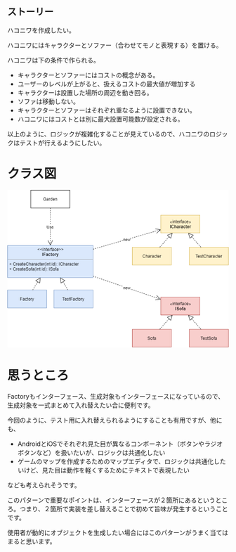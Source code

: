 ## ストーリー

ハコニワを作成したい。

ハコニワにはキャラクターとソファー（合わせてモノと表現する）を置ける。

ハコニワは下の条件で作られる。

* キャラクターとソファーにはコストの概念がある。
* ユーザーのレベルが上がると、扱えるコストの最大値が増加する
* キャラクターは設置した場所の周辺を動き回る。
* ソファは移動しない。
* キャラクターとソファーはそれぞれ重なるように設置できない。
* ハコニワにはコストとは別に最大設置可能数が設定される。

以上のように、ロジックが複雑化することが見えているので、ハコニワのロジックはテストが行えるようにしたい。



# クラス図

![クラス図](ClassImage.png "クラス図")



# 思うところ

Factoryもインターフェース、生成対象もインターフェースになっているので、生成対象を一式まとめて入れ替えたい合に便利です。

今回のように、テスト用に入れ替えられるようにすることも有用ですが、他にも、

* AndroidとiOSでそれぞれ見た目が異なるコンポーネント（ボタンやラジオボタンなど）を扱いたいが、ロジックは共通化したい
* ゲームのマップを作成するためのマップエディタで、ロジックは共通化したいけど、見た目は動作を軽くするためにテキストで表現したい

なども考えられそうです。


このパターンで重要なポイントは、インターフェースが２箇所にあるというところ。つまり、２箇所で実装を差し替えることで初めて旨味が発生するということです。

使用者が動的にオブジェクトを生成したい場合にはこのパターンがうまく当てはまると思います。


